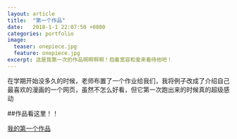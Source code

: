 ```yaml
---
layout: article
title:  "第一个作品"
date:   2018-1-1 22:07:50 +0800
categories: portfolio
image:
  teaser: onepiece.jpg
  feature: onepiece.jpg
excerpt: 这是我第一次的作品啊啊啊啊！抱着宽容和爱来看待他吧！
---
```

在学期开始没多久的时候，老师布置了一个作业给我们，我将例子改成了介绍自己最喜欢的漫画的一个网页，虽然不怎么好看，但它第一次跑出来的时候真的超级感动

##作品看这里！！
 
[我的第一个作品](https://zhengtingeing.github.io/portfolio/diyigezuopin-master/index.html)